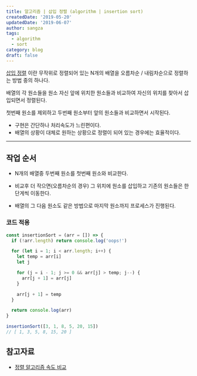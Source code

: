 ```yaml
---
title: 알고리즘 | 삽입 정렬 (algorithm | insertion sort)
createdDate: '2019-05-20'
updatedDate: '2019-06-07'
author: sangza
tags:
  - algorithm
  - sort
category: blog
draft: false
---
```


[삽입 정렬](https://ko.wikipedia.org/wiki/삽입_정렬) 이란 무작위로 정렬되어 있는
N개의 배열을 오름차순 / 내림차순으로 정렬하는 방법 중의 하나다.

배열의 각 원소들을 원소 자신 앞에 위치한 원소들과 비교하여 자신의 위치를 찾아서 삽입되면서 정렬된다.

첫번째 원소를 제외하고 두번째 원소부터 앞의 원소들과 비교하면서 시작된다.

- 구현은 간단하나 처리속도가 느린편이다.
- 배열의 상황이 대체로 원하는 상황으로 정렬이 되어 있는 경우에는 효율적이다.

---

## 작업 순서

- N개의 배열중 두번째 원소를 첫번째 원소와 비교한다.

- 비교후 더 작으면(오름차순의 경우) 그 위치에 원소를 삽입하고 기존의 원소들은 한단게씩 이동한다.

- 배열의 그 다음 원소도 같은 방법으로 마지막 원소까지 프로세스가 진행된다.

### 코드 적용

```javascript
const insertionSort = (arr = []) => {
  if (!arr.length) return console.log('oops!')

  for (let i = 1; i < arr.length; i++) {
    let temp = arr[i]
    let j

    for (j = i - 1; j >= 0 && arr[j] > temp; j--) {
      arr[j + 1] = arr[j]
    }

    arr[j + 1] = temp
  }

  return console.log(arr)
}

insertionSort([3, 1, 8, 5, 20, 15])
// [ 1, 3, 5, 8, 15, 20 ]
```

## 참고자료

- [정렬 알고리즘 속도 비교](https://www.toptal.com/developers/sorting-algorithms)
